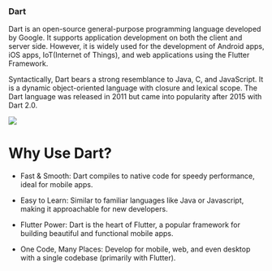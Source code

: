 ### Dart

Dart is an open-source general-purpose programming language developed by Google. It supports application development on both the client and server side. However, it is widely used for the development of Android apps, iOS apps, IoT(Internet of Things), and web applications using the Flutter Framework.

Syntactically, Dart bears a strong resemblance to Java, C, and JavaScript.  It is a dynamic object-oriented language with closure and lexical scope. The Dart language was released in 2011 but came into popularity after 2015 with Dart 2.0.


<div>
<img src="https://dart.dev/assets/img/logo/dart-logo-for-shares.png?2"/>
</div>

# Why Use Dart?

 - Fast & Smooth: Dart compiles to native code for speedy performance, ideal for mobile apps.

 - Easy to Learn: Similar to familiar languages like Java or Javascript, making it approachable for new developers.

 - Flutter Power: Dart is the heart of Flutter, a popular framework for building beautiful and functional mobile apps.

 - One Code, Many Places: Develop for mobile, web, and even desktop with a single codebase (primarily with Flutter).